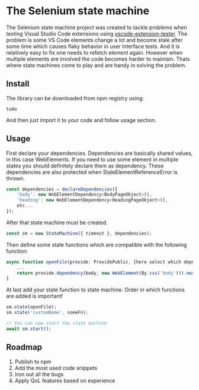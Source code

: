 # The Selenium state machine

The Selenium state machine project was created to tackle problems when testing Visual Studio Code extensions
using [vscode-extension-tester](https://github.com/redhat-developer/vscode-extension-tester).
The problem is some VS Code elements change a lot and become stale after some time which
causes flaky behavior in user interface tests. And it is relatively easy to fix one
needs to refetch element again. However when multiple elements are involved the code
becomes harder to maintain. Thats where state machines come to play and are handy in
solving the problem.

## Install

The library can be downloaded from npm registry using:

```
todo
```

And then just import it to your code and follow usage section.

## Usage

First declare your dependencies. Dependencies are basically shared values, in this case WebElements.
If you need to use some element in multiple states you should definitely declare them as dependency.
These dependencies are also protected when StaleElementReferenceError is thrown.

```js
const dependencies = declareDependencies({
    'body': new WebElementDependency<BodyPageObject>(),
    'heading': new WebElementDependency<HeadingPageObject>(),
    etc...
});
```

After that state machine must be created.

```js
const sm = new StateMachine({ timeout }, dependencies);
```

Then define some state functions which are compatible with the following function:

```js
async function openFile(provide: ProvidePublic, {here select which dependencies you want to use, body}: typeof dependecies): Promise<ProvideComplete> {
    ...
    return provide.dependency(body, new WebElement(By.css('body'))).next();
}
```

At last add your state function to state machine. Order in which functions are added is important!

```js
sm.state(openFile);
sm.state('customName', someFn);

// You can now start the state machine
await sm.start();
```

## Roadmap

1. Publish to npm
2. Add the most used code snippets
3. Iron out all the bugs
4. Apply QoL features based on experience